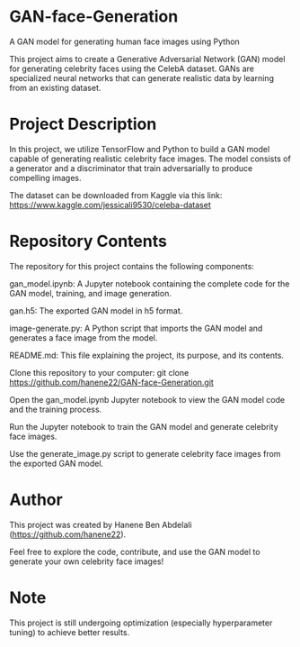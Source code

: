 # GAN-face-Generation
A  GAN model for generating human face images using Python

This project aims to create a Generative Adversarial Network (GAN) model for generating celebrity faces using the CelebA dataset. GANs are specialized neural networks that can generate realistic data by learning from an existing dataset.

# Project Description
In this project, we utilize TensorFlow and Python to build a GAN model capable of generating realistic celebrity face images. The model consists of a generator and a discriminator that train adversarially to produce compelling images.

The dataset can be downloaded from Kaggle via this link: https://www.kaggle.com/jessicali9530/celeba-dataset

# Repository Contents
The repository for this project contains the following components:

gan_model.ipynb: A Jupyter notebook containing the complete code for the GAN model, training, and image generation.

gan.h5: The exported GAN model in h5 format.

image-generate.py: A Python script that imports the GAN model and generates a face image from the model.

README.md: This file explaining the project, its purpose, and its contents.

Clone this repository to your computer:  git clone https://github.com/hanene22/GAN-face-Generation.git 

Open the gan_model.ipynb Jupyter notebook to view the GAN model code and the training process.

Run the Jupyter notebook to train the GAN model and generate celebrity face images.

Use the generate_image.py script to generate celebrity face images from the exported GAN model.

#  Author
This project was created by Hanene Ben Abdelali (https://github.com/hanene22).

Feel free to explore the code, contribute, and use the GAN model to generate your own celebrity face images!

# Note
This project is still undergoing optimization (especially hyperparameter tuning) to achieve better results.
